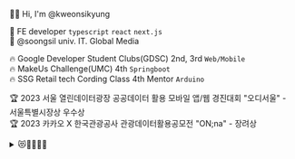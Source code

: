 👋🏻 Hi, I'm @kweonsikyung </br>
 
🌱 FE developer `typescript` `react`  `next.js`  </br>
🏫 @soongsil univ. IT. Global Media</br>

🔥 Google Developer Student Clubs(GDSC) 2nd, 3rd `Web/Mobile` </br>
🔥 MakeUs Challenge(UMC) 4th `Springboot`</br>
🔥 SSG Retail tech Cording Class 4th Mentor `Arduino`</br >

🏆 2023 서울 열린데이터광장 공공데이터 활용 모바일 앱/웹 경진대회 "오디서울" - 서울특별시장상 우수상</br> 
🏆 2023 카카오 X 한국관광공사 관광데이터활용공모전 "ON;na" - 장려상  </br>
   <details>
   <summary>😻🐣🌈🌱🍭</summary>
    
   |date|summary|stack|link|
   |-|---|-----|-|
   |2023.05.-|숭실대학교 학생을 위한 커뮤니티 '다잇슈'|Front-end `next.js` `storybook`|[🔗](https://github.com/DaITssu/daitssu-client)
   |2023.06.-|약속시간 조율을 위한 모바일 친화적 웹 서비스|Front-end `next.js` `storybook` `monorepo`|[🔗](https://wow.itjustbong.me)
   |2023.06.-|협업툴 - 생각을 움직이게 하다, 아이디에이션|Designer `Figma` `Adobe XD`|-|
   |2023.05.-|관광지 및 커뮤니티 제공 여행 컨텐츠 추천 플랫폼|Front-end `next.js`|[🔗](https://github.com/KakaoONna)
   |2023.06.-2023.07.|서울시 생태문화길 추천 및 커뮤니티 서비스|Front-end `next.js`|[🔗](https://github.com/kweonsikyung/ode-seoul-frontend)
   |2022.11.-2023.04.|코딩 교육 플랫폼 랜딩 인터렉티브 웹 페이지 |Front-end `react.js`|[🔗](https://bookjang.com/)
   </div> 
   </details>      

